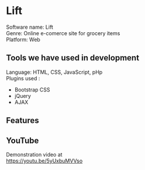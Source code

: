 # Lift
Software name: Lift <br>
Genre: Online e-comerce site for grocery items <br>
Platform: Web<br>

## Tools we have used in development

Language: HTML, CSS, JavaScript, pHp<br>
Plugins used : 
- Bootstrap CSS
- jQuery
- AJAX

## Features 



## YouTube
Demonstration video at<br>
https://youtu.be/5yUxbuMVVso

